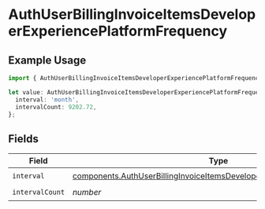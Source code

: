 # AuthUserBillingInvoiceItemsDeveloperExperiencePlatformFrequency

## Example Usage

```typescript
import { AuthUserBillingInvoiceItemsDeveloperExperiencePlatformFrequency } from '@vercel/client/models/components';

let value: AuthUserBillingInvoiceItemsDeveloperExperiencePlatformFrequency = {
  interval: 'month',
  intervalCount: 9202.72,
};
```

## Fields

| Field           | Type                                                                                                                                                                   | Required           | Description |
| --------------- | ---------------------------------------------------------------------------------------------------------------------------------------------------------------------- | ------------------ | ----------- |
| `interval`      | [components.AuthUserBillingInvoiceItemsDeveloperExperiencePlatformInterval](../../models/components/authuserbillinginvoiceitemsdeveloperexperienceplatforminterval.md) | :heavy_check_mark: | N/A         |
| `intervalCount` | _number_                                                                                                                                                               | :heavy_check_mark: | N/A         |
